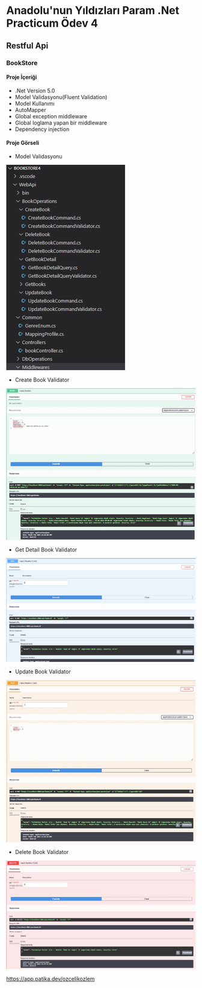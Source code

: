 # Anadolu'nun Yıldızları Param .Net Practicum Ödev 4
## Restful Api
### BookStore
#### Proje İçeriği
- .Net Version 5.0
- Model Validasyonu(Fluent Validation)
- Model Kullanımı
- AutoMapper
- Global exception middleware
- Global loglama yapan bir middleware
- Dependency injection
#### Proje Görseli
* Model Validasyonu

![ModelValidasyonu](/images/Odev4-1.jpg)

* Create Book Validator

![CreateBookValidator](/images/Odev4-2.jpg)

* Get Detail Book Validator

![GetDetailBookValidator](/images/Odev4-3.jpg)

* Update Book Validator

![UpdateBookValidator](/images/Odev4-4.jpg)

* Delete Book Validator

![DeleteBookValidator](/images/Odev4-5.jpg)


https://app.patika.dev/ozcelikozlem